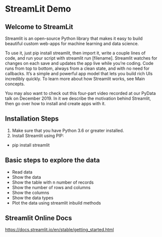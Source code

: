 # StreamLit Demo

## Welcome to StreamLit

Streamlit is an open-source Python library that makes it easy to build beautiful custom web-apps for machine learning and data science.

To use it, just pip install streamlit, then import it, write a couple lines of code, and run your script with streamlit run [filename]. Streamlit watches for changes on each save and updates the app live while you’re coding. Code runs from top to bottom, always from a clean state, and with no need for callbacks. It’s a simple and powerful app model that lets you build rich UIs incredibly quickly. To learn more about how Streamlit works, see Main concepts.

You may also want to check out this four-part video recorded at our PyData talk on December 2019. In it we describe the motivation behind Streamlit, then go over how to install and create apps with it.

## Installation Steps

1. Make sure that you have Python 3.6 or greater installed.
2. Install Streamlit using PIP:
  * pip install streamlit

## Basic steps to explore the data
* Read data 
* Show the data
* Show the table with n number of records
* Show the number of rows and columns
* Show the columns
* Show the data types
* Plot the data using streamlit inbuild methods

## Streamlit Online Docs
https://docs.streamlit.io/en/stable/getting_started.html

